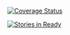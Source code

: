[![Coverage Status](https://img.shields.io/coveralls/LaunchAcademy/food_trucks.svg)](https://coveralls.io/r/LaunchAcademy/food_trucks)

[![Stories in Ready](https://badge.waffle.io/launchacademy/food_trucks.png?label=ready&title=Ready)](https://waffle.io/launchacademy/food_trucks)
